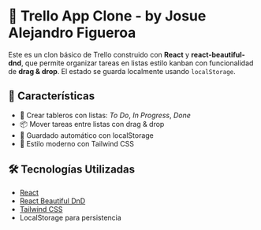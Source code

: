# 🧩 Trello App Clone - by Josue Alejandro Figueroa

Este es un clon básico de Trello construido con **React** y **react-beautiful-dnd**, que permite organizar tareas en listas estilo kanban con funcionalidad de **drag & drop**. El estado se guarda localmente usando `localStorage`.

## 🚀 Características

- 📝 Crear tableros con listas: *To Do*, *In Progress*, *Done*
- 📦 Mover tareas entre listas con drag & drop
- 💾 Guardado automático con localStorage
- 🎨 Estilo moderno con Tailwind CSS

## 🛠 Tecnologías Utilizadas

- [React](https://reactjs.org/)
- [React Beautiful DnD](https://github.com/atlassian/react-beautiful-dnd)
- [Tailwind CSS](https://tailwindcss.com/)
- LocalStorage para persistencia

